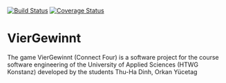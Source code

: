 [![Build Status](https://app.travis-ci.com/dinhth/VierGewinnt.svg?token=1j9bppnPEoCUmk7CLmHs&branch=06-Continuous_Development&kill_cache=1)](https://app.travis-ci.com/dinhth/VierGewinnt)
[![Coverage Status](https://coveralls.io/repos/github/dinhth/VierGewinnt/badge.svg?branch=06-Continuous_Development)](https://coveralls.io/github/dinhth/VierGewinnt?branch=06-Continuous_Development)
# VierGewinnt
The game VierGewinnt (Connect Four) is a software project for the course software engineering of the University of Applied Sciences (HTWG Konstanz) developed by the students Thu-Ha Dinh, Orkan Yücetag
